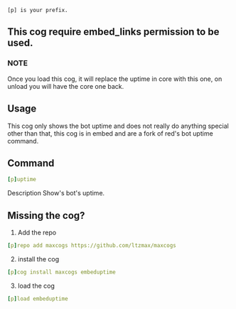 ``
[p] is your prefix.
``
## This cog require embed_links permission to be used.

### NOTE
Once you load this cog, it will replace the uptime in core with this one, on unload you will have the core one back.

## Usage
This cog only shows the bot uptime and does not really do anything special other than that, this cog is in embed and are a fork of red's bot uptime command.

## Command
```yaml
[p]uptime
```
Description
Show's bot's uptime.

## Missing the cog?
1. Add the repo
```yaml
[p]repo add maxcogs https://github.com/ltzmax/maxcogs
```
2. install the cog
```yaml
[p]cog install maxcogs embeduptime
```
3. load the cog
```yaml
[p]load embeduptime
```

